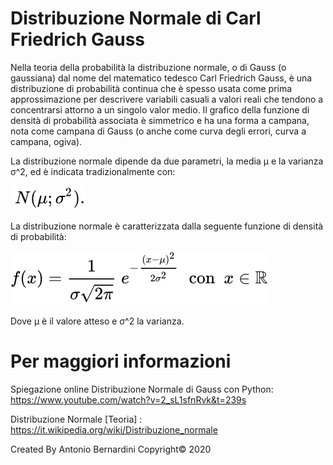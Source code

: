 # Distribuzione Normale di Carl Friedrich Gauss

Nella teoria della probabilità la distribuzione normale, o di Gauss (o gaussiana) dal nome del matematico tedesco Carl Friedrich Gauss, è una distribuzione di probabilità continua che è spesso usata come prima approssimazione per descrivere variabili casuali a valori reali che tendono a concentrarsi attorno a un singolo valor medio. Il grafico della funzione di densità di probabilità associata è simmetrico e ha una forma a campana, nota come campana di Gauss (o anche come curva degli errori, curva a campana, ogiva).

La distribuzione normale dipende da due parametri, la media μ e la varianza σ^2, ed è indicata tradizionalmente con:

![](image/ad0c462e4e3200126b15a81d4e6e1dc5ff5932de.svg)

La distribuzione normale è caratterizzata dalla seguente funzione di densità di probabilità:

![](image/12210c115c9301f98fc9f1c1abc8b2192b6eefc5.svg)

Dove μ è il valore atteso e σ^2 la varianza.

# Per maggiori informazioni

Spiegazione online Distribuzione Normale di Gauss con Python: https://www.youtube.com/watch?v=2_sL1sfnRvk&t=239s

Distribuzione Normale [Teoria] : https://it.wikipedia.org/wiki/Distribuzione_normale

Created By Antonio Bernardini Copyright© 2020
